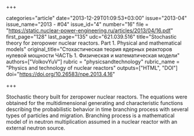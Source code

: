 +++

categories="article"
date="2013-12-29T01:09:53+03:00"
issue="2013-04"
issue_name="2013 - #04"
issue_id="4"
number="16"
file = "https://static.nuclear-power-engineering.ru/articles/2013/04/16.pdf"
first_page="128"
last_page="135"
udc="621.039.516"
title="Stochastic theory for zeropower nuclear reactors. Part 1. Physical and mathematical models"
original_title="Стохастическая теория ядерных реакторов нулевой мощности ЧАСТЬ 1. Физическая и математическая модели"
authors=["VolkovYuV"]
rubric = "physicsandtechnology"
rubric_name = "Physics and technology of nuclear reactors"
outputs=["HTML", "DOI"]
doi="https://doi.org/10.26583/npe.2013.4.16"

+++

Stochastic theory built for zeropower nuclear reactors. The equations were obtained for the multidimensional generating and characteristic functions describing the probabilistic behavior in time branching process with several types of particles and migration. Branching process is a mathematical model of in neutron multiplication assumed in a nuclear reactor with an external neutron source.